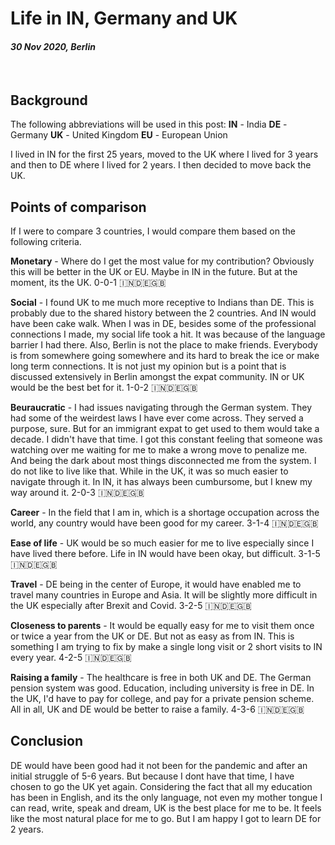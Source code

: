 # Life in IN, Germany and UK

#### _30 Nov 2020, Berlin_

&nbsp;

## Background

The following abbreviations will be used in this post: **IN** - India **DE** -
Germany **UK** - United Kingdom **EU** - European Union

I lived in IN for the first 25 years, moved to the UK where I lived for 3 years
and then to DE where I lived for 2 years. I then decided to move back the UK.

## Points of comparison

If I were to compare 3 countries, I would compare them based on the following
criteria.

**Monetary** - Where do I get the most value for my contribution? Obviously this
will be better in the UK or EU. Maybe in IN in the future. But at the moment,
its the UK. 0-0-1 🇮🇳🇩🇪🇬🇧

**Social** - I found UK to me much more receptive to Indians than DE. This is
probably due to the shared history between the 2 countries. And IN would have been
cake walk. When I was in DE, besides some of the professional connections I
made, my social life took a hit. It was because of the language barrier I had
there. Also, Berlin is not the place to make friends. Everybody is from
somewhere going somewhere and its hard to break the ice or make long term
connections. It is not just my opinion but is a point that is discussed
extensively in Berlin amongst the expat community. IN or UK would be the best
bet for it. 1-0-2 🇮🇳🇩🇪🇬🇧

**Beuraucratic** - I had issues navigating through the German system. They had
some of the weirdest laws I have ever come across. They served a purpose, sure.
But for an immigrant expat to get used to them would take a decade. I didn't
have that time. I got this constant feeling that someone was watching over me
waiting for me to make a wrong move to penalize me. And being the dark about
most things disconnected me from the system. I do not like to live like that.
While in the UK, it was so much easier to navigate through it. In IN, it has
always been cumbursome, but I knew my way around it. 2-0-3 🇮🇳🇩🇪🇬🇧

**Career** - In the field that I am in, which is a shortage occupation across
the world, any country would have been good for my career. 3-1-4 🇮🇳🇩🇪🇬🇧

**Ease of life** - UK would be so much easier for me to live especially since I
have lived there before. Life in IN would have been okay, but difficult. 3-1-5
🇮🇳🇩🇪🇬🇧

**Travel** - DE being in the center of Europe, it would have enabled me to
travel many countries in Europe and Asia. It will be slightly more difficult in
the UK especially after Brexit and Covid. 3-2-5 🇮🇳🇩🇪🇬🇧

**Closeness to parents** - It would be equally easy for me to visit them once or
twice a year from the UK or DE. But not as easy as from IN. This is something I
am trying to fix by make a single long visit or 2 short visits to IN every year.
4-2-5 🇮🇳🇩🇪🇬🇧

**Raising a family** - The healthcare is free in both UK and DE. The German
pension system was good. Education, including university is free in DE. In the
UK, I'd have to pay for college, and pay for a private pension scheme. All in
all, UK and DE would be better to raise a family. 4-3-6 🇮🇳🇩🇪🇬🇧

## Conclusion

DE would have been good had it not been for the pandemic and after an initial
struggle of 5-6 years. But because I dont have that time, I have chosen to go
the UK yet again. Considering the fact that all my education has been in English, 
and its the only language, not even my mother tongue I can read, write, speak and 
dream, UK is the best place for me to be. It feels like the most natural place 
for me to go. But I am happy I got to learn DE for 2 years.
